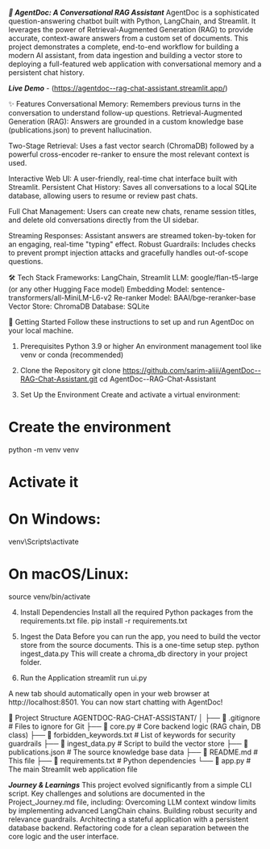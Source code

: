 ***🤖 AgentDoc: A Conversational RAG Assistant***
AgentDoc is a sophisticated question-answering chatbot built with Python, LangChain, and Streamlit. It leverages the power of Retrieval-Augmented Generation (RAG) to provide accurate, context-aware answers from a custom set of documents.
This project demonstrates a complete, end-to-end workflow for building a modern AI assistant, from data ingestion and building a vector store to deploying a full-featured web application with conversational memory and a persistent chat history.

***Live Demo*** - (https://agentdoc--rag-chat-assistant.streamlit.app/)

✨ Features
Conversational Memory: Remembers previous turns in the conversation to understand follow-up questions.
Retrieval-Augmented Generation (RAG): Answers are grounded in a custom knowledge base (publications.json) to prevent hallucination.

Two-Stage Retrieval: Uses a fast vector search (ChromaDB) followed by a powerful cross-encoder re-ranker to ensure the most relevant context is used.

Interactive Web UI: A user-friendly, real-time chat interface built with Streamlit.
Persistent Chat History: Saves all conversations to a local SQLite database, allowing users to resume or review past chats.

Full Chat Management: Users can create new chats, rename session titles, and delete old conversations directly from the UI sidebar.

Streaming Responses: Assistant answers are streamed token-by-token for an engaging, real-time "typing" effect.
Robust Guardrails: Includes checks to prevent prompt injection attacks and gracefully handles out-of-scope questions.


🛠️ Tech Stack
Frameworks: LangChain, Streamlit
LLM: google/flan-t5-large (or any other Hugging Face model)
Embedding Model: sentence-transformers/all-MiniLM-L6-v2
Re-ranker Model: BAAI/bge-reranker-base
Vector Store: ChromaDB
Database: SQLite


🚀 Getting Started
Follow these instructions to set up and run AgentDoc on your local machine.
1. Prerequisites
Python 3.9 or higher
An environment management tool like venv or conda (recommended)

2. Clone the Repository
git clone https://github.com/sarim-aliii/AgentDoc--RAG-Chat-Assistant.git
cd AgentDoc--RAG-Chat-Assistant

3. Set Up the Environment
Create and activate a virtual environment:
# Create the environment
python -m venv venv

# Activate it
# On Windows:
venv\Scripts\activate
# On macOS/Linux:
source venv/bin/activate

4. Install Dependencies
Install all the required Python packages from the requirements.txt file.
pip install -r requirements.txt

5. Ingest the Data
Before you can run the app, you need to build the vector store from the source documents. 
This is a one-time setup step.
python ingest_data.py
This will create a chroma_db directory in your project folder.

6. Run the Application
streamlit run ui.py

A new tab should automatically open in your web browser at http://localhost:8501. You can now start chatting with AgentDoc!

📂 Project Structure
AGENTDOC-RAG-CHAT-ASSISTANT/
│
├── 📄 .gitignore             # Files to ignore for Git
├── 📄 core.py                # Core backend logic (RAG chain, DB class)
├── 📄 forbidden_keywords.txt # List of keywords for security guardrails
├── 📄 ingest_data.py         # Script to build the vector store
├── 📄 publications.json      # The source knowledge base data
├── 📄 README.md              # This file
├── 📄 requirements.txt       # Python dependencies
└── 📄 app.py                  # The main Streamlit web application file

***Journey & Learnings***
This project evolved significantly from a simple CLI script. Key challenges and solutions are documented in the Project_Journey.md file, including:
Overcoming LLM context window limits by implementing advanced LangChain chains.
Building robust security and relevance guardrails.
Architecting a stateful application with a persistent database backend.
Refactoring code for a clean separation between the core logic and the user interface.